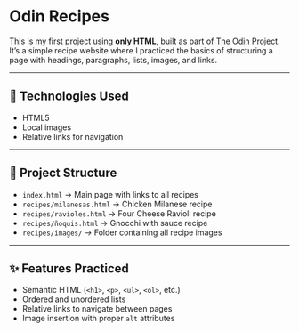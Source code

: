 # Odin Recipes

This is my first project using **only HTML**, built as part of [The Odin Project](https://www.theodinproject.com/).  
It’s a simple recipe website where I practiced the basics of structuring a page with headings, paragraphs, lists, images, and links.

---

## 🔧 Technologies Used
- HTML5
- Local images
- Relative links for navigation

---

## 📂 Project Structure
- `index.html` → Main page with links to all recipes  
- `recipes/milanesas.html` → Chicken Milanese recipe  
- `recipes/ravioles.html` → Four Cheese Ravioli recipe  
- `recipes/ñoquis.html` → Gnocchi with sauce recipe  
- `recipes/images/` → Folder containing all recipe images  

---

## ✨ Features Practiced
- Semantic HTML (`<h1>`, `<p>`, `<ul>`, `<ol>`, etc.)  
- Ordered and unordered lists  
- Relative links to navigate between pages  
- Image insertion with proper `alt` attributes 